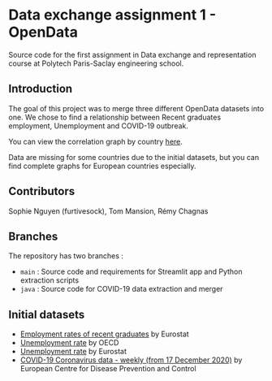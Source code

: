 # Data exchange assignment 1 - OpenData

Source code for the first assignment in Data exchange and representation course at Polytech Paris-Saclay engineering school.

## Introduction

The goal of this project was to merge three different OpenData datasets into one. We chose to find a relationship between Recent graduates employment, Unemployment and COVID-19 outbreak.

You can view the correlation graph by country [here](https://share.streamlit.io/furtivesock/data-exchange-opendata/main/main.py).

Data are missing for some countries due to the initial datasets, but you can find complete graphs for European countries especially.

## Contributors

Sophie Nguyen (furtivesock), Tom Mansion, Rémy Chagnas

## Branches

The repository has two branches :
- `main` : Source code and requirements for Streamlit app and Python extraction scripts 
- `java` : Source code for COVID-19 data extraction and merger

## Initial datasets

- [
Employment rates of recent graduates](https://data.europa.eu/data/datasets/z8aczq0owqm40m9gpghgzw?locale=en) by Eurostat
- [Unemployment rate](https://data.oecd.org/unemp/unemployment-rate.htm) by OECD
- [Unemployment rate](https://ec.europa.eu/eurostat/fr/data/database) by Eurostat
- [COVID-19 Coronavirus data - weekly (from 17 December 2020)](https://data.europa.eu/data/datasets/covid-19-coronavirus-data-weekly-from-17-december-2020?locale=en) by European Centre for Disease Prevention and Control